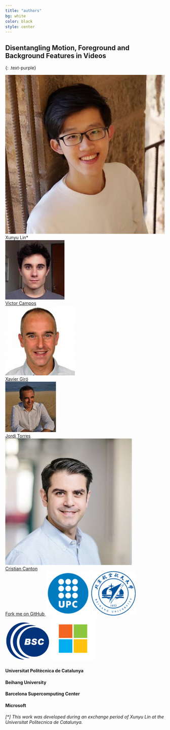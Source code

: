 ```yaml
---
title: "authors"
bg: white
color: black
style: center
---
```


## Disentangling Motion, Foreground and Background Features in Videos
{: .text-purple}

<div class="author">
    <div class="authorphoto"><img src="./assets/xunyu.jpg"></div>
    <div>Xunyu Lin*</div>
</div>
<div class="author">
    <a href="https://imatge.upc.edu/web/people/victor-campos" target="_blank">
      <div class="authorphoto"><img src="./assets/victor.jpg"></div>
      <div>Victor Campos</div>
    </a>
</div>
<div class="author">
    <a href="https://imatge.upc.edu/web/people/xavier-giro" target="_blank">
      <div class="authorphoto"><img src="./assets/xavi.jpg"></div>
      <div>Xavier Giró</div>
    </a>
</div>
<div class="author">
    <a href="https://www.bsc.es/torres-vinals-jordi" target="_blank">
      <div class="authorphoto"><img src="./assets/jordi.jpg"></div>
      <div>Jordi Torres</div>
    </a>
</div>
<div class="author">
    <a href="https://www.linkedin.com/in/cristiancanton/" target="_blank">
      <div class="authorphoto"><img src="./assets/cristian.jpg"></div>
      <div>Cristian Canton</div>
    </a>
</div>

<span id="forkongithub">
  <a href="https://github.com/imatge-upc/unsupervised-2017-cvprw" class="bg-blue">
    Fork me on GitHub
  </a>
</span>

<img src="./assets/upc.png" alt="upc-logo" style="width: 140px;"/>
<img src="./assets/buaa.gif" alt="buaa-logo" style="width: 140px;"/>
<img src="./assets/bsc.png" alt="bsc-logo" style="width: 140px;"/>
<img src="./assets/microsoft.png" alt="microsoft-logo" style="width: 140px;"/>

#### Universitat Politècnica de Catalunya
#### Beihang University
#### Barcelona Supercomputing Center
#### Microsoft

###### _[*] This work was developed during an exchange period of Xunyu Lin at the Universitat Politecnica de Catalunya._


